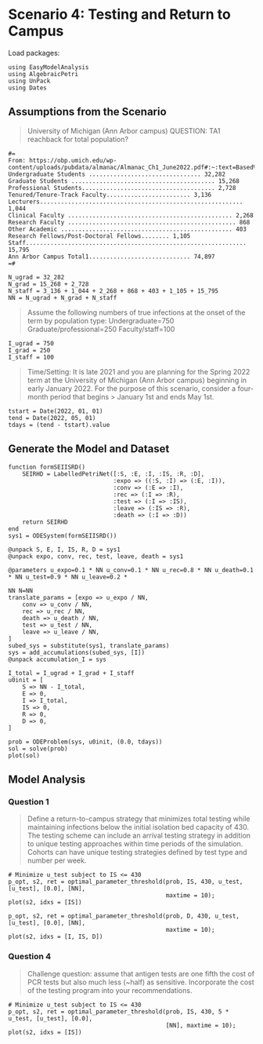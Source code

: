 # Scenario 4: Testing and Return to Campus

Load packages:

```@example scenario3
using EasyModelAnalysis
using AlgebraicPetri
using UnPack
using Dates
```

## Assumptions from the Scenario

> University of Michigan (Ann Arbor campus)
> QUESTION: TA1 reachback for total population?

```@example scenario4
#=
From: https://obp.umich.edu/wp-content/uploads/pubdata/almanac/Almanac_Ch1_June2022.pdf#:~:text=Based%20on%20the%20November%202021,All%20other%20staff%20total%2015%2C795.
Undergraduate Students ................................ 32,282
Graduate Students ......................................... 15,268
Professional Students...................................... 2,728
Tenured/Tenure-Track Faculty........................ 3,136
Lecturers.......................................................... 1,044
Clinical Faculty ............................................... 2,268
Research Faculty ................................................ 868
Other Academic ................................................. 403
Research Fellows/Post-Doctoral Fellows........ 1,105
Staff............................................................... 15,795
Ann Arbor Campus Total1............................. 74,897
=#

N_ugrad = 32_282
N_grad = 15_268 + 2_728
N_staff = 3_136 + 1_044 + 2_268 + 868 + 403 + 1_105 + 15_795
NN = N_ugrad + N_grad + N_staff
```

> Assume the following numbers of true infections at the onset of the term by population type:
> Undergraduate=750
> Graduate/professional=250
> Faculty/staff=100

```@example scenario4
I_ugrad = 750
I_grad = 250
I_staff = 100
```

> Time/Setting: It is late 2021 and you are planning for the Spring 2022 term at the University of Michigan (Ann Arbor campus) beginning in early January 2022. For the purpose of this scenario, consider a four-month period that begins > January 1st and ends May 1st.

```@example scenario4
tstart = Date(2022, 01, 01)
tend = Date(2022, 05, 01)
tdays = (tend - tstart).value
```

## Generate the Model and Dataset

```@example scenario4
function formSEIISRD()
    SEIRHD = LabelledPetriNet([:S, :E, :I, :IS, :R, :D],
                              :expo => ((:S, :I) => (:E, :I)),
                              :conv => (:E => :I),
                              :rec => (:I => :R),
                              :test => (:I => :IS),
                              :leave => (:IS => :R),
                              :death => (:I => :D))
    return SEIRHD
end
sys1 = ODESystem(formSEIISRD())

@unpack S, E, I, IS, R, D = sys1
@unpack expo, conv, rec, test, leave, death = sys1

@parameters u_expo=0.1 * NN u_conv=0.1 * NN u_rec=0.8 * NN u_death=0.1 * NN u_test=0.9 * NN u_leave=0.2 *
                                                                                                    NN N=NN
translate_params = [expo => u_expo / NN,
    conv => u_conv / NN,
    rec => u_rec / NN,
    death => u_death / NN,
    test => u_test / NN,
    leave => u_leave / NN,
]
subed_sys = substitute(sys1, translate_params)
sys = add_accumulations(subed_sys, [I])
@unpack accumulation_I = sys
```

```@example scenario4
I_total = I_ugrad + I_grad + I_staff
u0init = [
    S => NN - I_total,
    E => 0,
    I => I_total,
    IS => 0,
    R => 0,
    D => 0,
]

prob = ODEProblem(sys, u0init, (0.0, tdays))
sol = solve(prob)
plot(sol)
```

## Model Analysis

### Question 1

> Define a return-to-campus strategy that minimizes total testing while
> maintaining infections below the initial isolation bed capacity of 430. The
> testing scheme can include an arrival testing strategy in addition to unique
> testing approaches within time periods of the simulation. Cohorts can have
> unique testing strategies defined by test type and number per week.

```@example scenario4
# Minimize u_test subject to IS <= 430
p_opt, s2, ret = optimal_parameter_threshold(prob, IS, 430, u_test, [u_test], [0.0], [NN],
                                             maxtime = 10);
plot(s2, idxs = [IS])
```

```@example scenario4
p_opt, s2, ret = optimal_parameter_threshold(prob, D, 430, u_test, [u_test], [0.0], [NN],
                                             maxtime = 10);
plot(s2, idxs = [I, IS, D])
```

### Question 4

> Challenge question: assume that antigen tests are one fifth the cost of PCR
> tests but also much less (~half) as sensitive. Incorporate the cost of the
> testing program into your recommendations.

```@example scenario4
# Minimize u_test subject to IS <= 430
p_opt, s2, ret = optimal_parameter_threshold(prob, IS, 430, 5 * u_test, [u_test], [0.0],
                                             [NN], maxtime = 10);
plot(s2, idxs = [IS])
```
